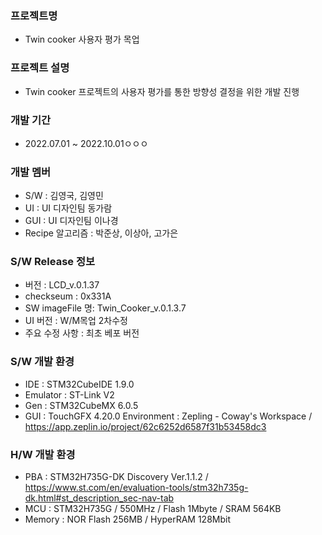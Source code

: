 

### 프로젝트명   
- Twin cooker 사용자 평가 목업

### 프로젝트 설명
- Twin cooker 프로젝트의 사용자 평가를 통한 방향성 결정을 위한 개발 진행

### 개발 기간
- 2022.07.01 ~ 2022.10.01ㅇㅇㅇ

### 개발 멤버
- S/W : 김영국, 김영민
- UI  : UI 디자인팀 동가람
- GUI : UI 디자인팀 이나경
- Recipe 알고리즘 : 박준상, 이상아, 고가은
 
### S/W Release 정보
- 버전 : LCD_v.0.1.37
- checkseum : 0x331A
- SW imageFile 명: Twin_Cooker_v.0.1.3.7
- UI 버전 : W/M목업 2차수정
- 주요 수정 사항 : 최초 베포 버전

### S/W 개발 환경
- IDE      : STM32CubeIDE 1.9.0
- Emulator : ST-Link V2
- Gen      : STM32CubeMX 6.0.5
- GUI      : TouchGFX 4.20.0 Environment 
           : Zepling - Coway's Workspace / https://app.zeplin.io/project/62c6252d6587f31b53458dc3  

### H/W 개발 환경
- PBA    : STM32H735G-DK Discovery Ver.1.1.2 / https://www.st.com/en/evaluation-tools/stm32h735g-dk.html#st_description_sec-nav-tab
- MCU    : STM32H735G / 550MHz / Flash 1Mbyte / SRAM 564KB 
- Memory : NOR Flash 256MB / HyperRAM 128Mbit
